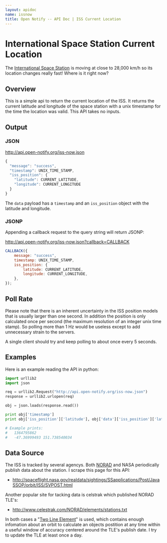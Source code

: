 ```yaml
---
layout: apidoc
name: issnow
title: Open Notify -- API Doc | ISS Current Location
---
```


# International Space Station Current Location

The [International Space Station](http://en.wikipedia.org/wiki/International_Space_Station)
is moving at close to 28,000 km/h so its location changes really fast! Where
is it right now?

## Overview

This is a simple api to return the current location of the ISS. It
returns the current latitude and longitude of the space station with a unix
timestamp for the time the location was valid. This API takes no inputs.

## Output

### JSON

<http://api.open-notify.org/iss-now.json>

```javascript
{
  "message": "success",
  "timestamp": UNIX_TIME_STAMP,
  "iss_position": {
    "latitude": CURRENT_LATITUDE,
    "longitude": CURRENT_LONGITUDE
  }
}
```

The `data` payload has a `timestamp` and an `iss_position` object with the latitude
and longitude.

### JSONP

Appending a callback request to the query string will return JSONP:

<http://api.open-notify.org/iss-now.json?callback=CALLBACK>

```javascript
CALLBACK({
	message: "success",
	timestamp: UNIX_TIME_STAMP,
	iss_position: {
		latitude: CURRENT_LATITUDE,
		longitude: CURRENT_LONGITUDE,
	},
});
```

## Poll Rate

Please note that there is an inherent uncertainty in the ISS position models that
is usually larger than one second. In addition the position is only calculated
once per second (the maximum resolution of an integer unix time stamp). So polling
more than 1 Hz would be useless except to add unnecessary strain to the servers.

A single client should try and keep polling to about once every 5 seconds.

## Examples

Here is an example reading the API in python:

```python
import urllib2
import json

req = urllib2.Request("http://api.open-notify.org/iss-now.json")
response = urllib2.urlopen(req)

obj = json.loads(response.read())

print obj['timestamp']
print obj['iss_position']['latitude'], obj['data']['iss_position']['latitude']

# Example prints:
#   1364795862
#   -47.36999493 151.738540034
```

## Data Source

The ISS is tracked by several agencys. Both [NORAD](http://www.norad.mil/)
and NASA periodically publish data about the station. I scrape this page
for this API:

-   <http://spaceflight.nasa.gov/realdata/sightings/SSapplications/Post/JavaSSOP/orbit/ISS/SVPOST.html>

Another popular site for tacking data is celstrak which published NORAD
TLE's:

-   <http://www.celestrak.com/NORAD/elements/stations.txt>

In both cases a "[Two Line Element](http://en.wikipedia.org/wiki/Two-line_element_set)"
is used, which contains enough
infomation about an orbit to calculate an objects postition at any
time within a useful window of accuracy centered around the TLE's
publish date. I try to update the TLE at least once a day.
